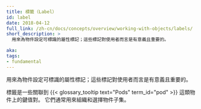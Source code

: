 ```yaml
---
title: 標籤（Label）
id: label
date: 2018-04-12
full_link: /zh-cn/docs/concepts/overview/working-with-objects/labels/
short_description: >
  用來為物件設定可標識的屬性標記；這些標記對使用者而言是有意義且重要的。

aka: 
tags:
- fundamental
---
```


<!--
title: Label
id: label
date: 2018-04-12
full_link: /docs/concepts/overview/working-with-objects/labels/
short_description: >
  Tags objects with identifying attributes that are meaningful and relevant to users.

aka: 
tags:
- fundamental
-->

<!--
 Tags objects with identifying attributes that are meaningful and relevant to users.
-->

用來為物件設定可標識的屬性標記；這些標記對使用者而言是有意義且重要的。

<!--more--> 

<!--
Labels are key/value pairs that are attached to objects such as {{< glossary_tooltip text="Pods" term_id="pod" >}}. They are used to organize and to select subsets of objects.
-->

標籤是一些關聯到 {{< glossary_tooltip text="Pods" term_id="pod" >}} 這類物件上的鍵值對。
它們通常用來組織和選擇物件子集。

